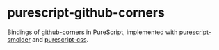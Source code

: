 # purescript-github-corners

Bindings of [github-corners](https://github.com/tholman/github-corners) in PureScript, implemented with [purescript-smolder](https://github.com/bodil/purescript-smolder) and [purescript-css](https://github.com/slamdata/purescript-css).
